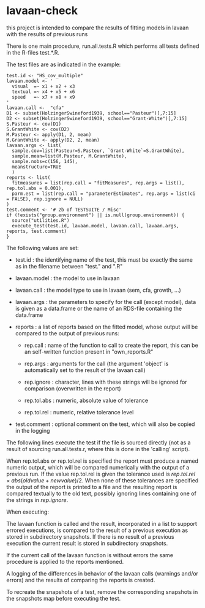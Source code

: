 # lavaan-check

this project is intended to compare the results of fitting models in lavaan with the results of previous runs

There is one main procedure, run.all.tests.R which performs all tests defined in the R-files test.\*.R.

The test files are as indicated in the example:

```         
test.id <- "HS_cov_multiple"
lavaan.model <- '
  visual  =~ x1 + x2 + x3
  textual =~ x4 + x5 + x6
  speed   =~ x7 + x8 + x9
'
lavaan.call <-  "cfa" 
D1 <- subset(HolzingerSwineford1939, school=="Pasteur")[,7:15]
D2 <- subset(HolzingerSwineford1939, school=="Grant-White")[,7:15]
S.Pasteur <- cov(D1)
S.GrantWhite <- cov(D2)
M.Pasteur <- apply(D1, 2, mean)
M.GrantWhite <- apply(D2, 2, mean)
lavaan.args <- list(
  sample.cov=list(Pasteur=S.Pasteur, `Grant-White`=S.GrantWhite),
  sample.mean=list(M.Pasteur, M.GrantWhite),
  sample.nobs=c(156, 145), 
  meanstructure=TRUE
  )
reports <- list(
  fitmeasures = list(rep.call = "fitMeasures", rep.args = list(), rep.tol.abs = 0.001),
  parm.est = list(rep.call = "parameterEstimates", rep.args = list(ci = FALSE), rep.ignore = NULL)
)
test.comment <- '# 2b of TESTSUITE / Misc'
if (!exists("group.environment") || is.null(group.environment)) {
  source("utilities.R")
  execute_test(test.id, lavaan.model, lavaan.call, lavaan.args, reports, test.comment)
}
```

The following values are set:

-   test.id : the identifying name of the test, this must be exactly the same as in the filename between "test." and ".R"

-   lavaan.model : the model to use in lavaan

-   lavaan.call : the model type to use in lavaan (sem, cfa, growth, ...)

-   lavaan.args : the parameters to specify for the call (except model), data is given as a data.frame or the name of an RDS-file containing the data.frame

-   reports : a list of reports based on the fitted model, whose output will be compared to the output of previous runs:

    -   rep.call : name of the function to call to create the report, this can be an self-written function present in "own_reports.R"

    -   rep.args : arguments for the call (the argument 'object' is automatically set to the result of the lavaan call)

    -   rep.ignore : character, lines with these strings will be ignored for comparison (overwritten in the report)

    -   rep.tol.abs : numeric, absolute value of tolerance

    -   rep.tol.rel : numeric, relative tolerance level

-   test.comment : optional comment on the test, which will also be copied in the logging

The following lines execute the test if the file is sourced directly (not as a result of sourcing run.all.tests.r, where this is done in the 'calling' script).

When rep.tol.abs or rep.tol.rel is specified the report must produce a named numeric output, which will be compared numerically with the output of a previous run. If the value rep.tol.rel is given the tolerance used is $rep.tol.rel \times abs(oldvalue + newvalue) / 2$. When none of these tolerances are specified the output of the report is printed to a file and the resulting report is compared textually to the old text, possibly ignoring lines containing one of the strings in $rep.ignore$.

When executing:

The lavaan function is called and the result, incorporated in a list to support errored executions, is compared to the result of a previous execution as stored in subdirectory snapshots. If there is no result of a previous execution the current result is stored in subdirectory snapshots.

If the current call of the lavaan function is without errors the same procedure is applied to the reports mentioned.

A logging of the differences in behavior of the lavaan calls (warnings and/or errors) and the results of comparing the reports is created.

To recreate the snapshots of a test, remove the corresponding snapshots in the snapshots map before executing the test.
